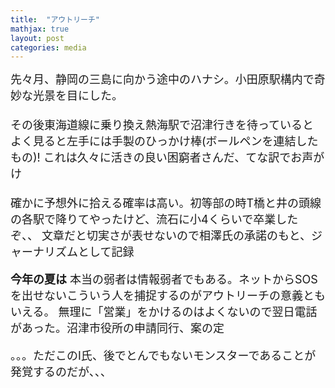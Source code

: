 ```yaml
---
title:  "アウトリーチ"
mathjax: true
layout: post
categories: media
---
```

<span style="font-size:large">
先々月、静岡の三島に向かう途中のハナシ。小田原駅構内で奇妙な光景を目にした。<br><br>
その後東海道線に乗り換え熱海駅で沼津行きを待っていると
よく見ると左手には手製のひっかけ棒(ボールペンを連結したもの)! これは久々に活きの良い困窮者さんだ、てな訳でお声がけ<br><br>
確かに予想外に拾える確率は高い。初等部の時T橋と井の頭線の各駅で降りてやったけど、流石に小4くらいで卒業したぞ、、
文章だと切実さが表せないので相澤氏の承諾のもと、ジャーナリズムとして記録
	

<span style="font-size:large;"><strong>今年の夏は</strong></span>
<span style="font-size:large">
本当の弱者は情報弱者でもある。ネットからSOSを出せないこういう人を捕捉するのがアウトリーチの意義ともいえる。
無理に「営業」をかけるのはよくないので翌日電話があった。沼津市役所の申請同行、案の定


。。。ただこのI氏、後でとんでもないモンスターであることが発覚するのだが、、、
